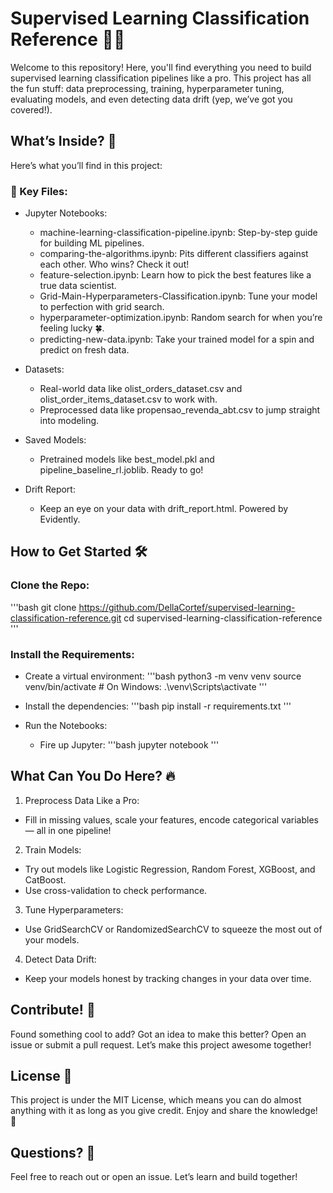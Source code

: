 # Supervised Learning Classification Reference 🧠✨

Welcome to this repository! Here, you'll find everything you need to build supervised learning classification pipelines like a pro. This project has all the fun stuff: data preprocessing, training, hyperparameter tuning, evaluating models, and even detecting data drift (yep, we’ve got you covered!).

## What’s Inside? 🚀

Here’s what you’ll find in this project:

### 📂 Key Files:
- Jupyter Notebooks:
    - machine-learning-classification-pipeline.ipynb: Step-by-step guide for building ML pipelines.
    - comparing-the-algorithms.ipynb: Pits different classifiers against each other. Who wins? Check it out!
    - feature-selection.ipynb: Learn how to pick the best features like a true data scientist.
    - Grid-Main-Hyperparameters-Classification.ipynb: Tune your model to perfection with grid search.
    - hyperparameter-optimization.ipynb: Random search for when you’re feeling lucky 🍀.
    - predicting-new-data.ipynb: Take your trained model for a spin and predict on fresh data.

- Datasets:
    - Real-world data like olist_orders_dataset.csv and olist_order_items_dataset.csv to work with.
    - Preprocessed data like propensao_revenda_abt.csv to jump straight into modeling.

- Saved Models:
    - Pretrained models like best_model.pkl and pipeline_baseline_rl.joblib. Ready to go!

- Drift Report:
    - Keep an eye on your data with drift_report.html. Powered by Evidently.


## How to Get Started 🛠️

### Clone the Repo:
'''bash
git clone https://github.com/DellaCortef/supervised-learning-classification-reference.git
cd supervised-learning-classification-reference
'''

### Install the Requirements:
- Create a virtual environment:
'''bash
python3 -m venv venv
source venv/bin/activate  # On Windows: .\\venv\\Scripts\\activate
'''

- Install the dependencies:
'''bash
pip install -r requirements.txt
'''

- Run the Notebooks:
    - Fire up Jupyter:
'''bash
jupyter notebook
'''


## What Can You Do Here? 🔥

1. Preprocess Data Like a Pro:
- Fill in missing values, scale your features, encode categorical variables — all in one pipeline!
2. Train Models:
- Try out models like Logistic Regression, Random Forest, XGBoost, and CatBoost.
- Use cross-validation to check performance.
3. Tune Hyperparameters:
- Use GridSearchCV or RandomizedSearchCV to squeeze the most out of your models.
4. Detect Data Drift:
- Keep your models honest by tracking changes in your data over time.


## Contribute! 🤝

Found something cool to add? Got an idea to make this better? Open an issue or submit a pull request. Let’s make this project awesome together!

## License 📜

This project is under the MIT License, which means you can do almost anything with it as long as you give credit. Enjoy and share the knowledge! 🎉

## Questions? 🧐

Feel free to reach out or open an issue. Let’s learn and build together!